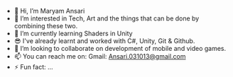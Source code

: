 - 👋 Hi, I’m Maryam Ansari
- 👀 I’m interested in Tech, Art and the things that can be done by combining these two.
- 🌱 I’m currently learning Shaders in Unity
- 😎 I've already learnt and worked with C#, Unity, Git & Github.
- 💞️ I’m looking to collaborate on development of mobile and video games.
- 📫 You can reach me on:
  Gmail: Ansari.031013@gmail.com
- ⚡ Fun fact: ...

<!---
MarioSary/MarioSary is a ✨ special ✨ repository because its `README.md` (this file) appears on your GitHub profile.
You can click the Preview link to take a look at your changes.
--->
